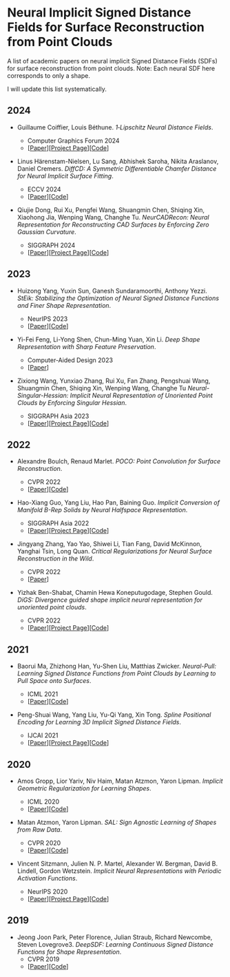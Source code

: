 # Neural Implicit Signed Distance Fields for Surface Reconstruction from Point Clouds

A list of academic papers on neural implicit Signed Distance Fields (SDFs) for surface reconstruction from point clouds. Note: Each neural SDF here corresponds to only a shape.

I will update this list systematically.

## 2024

- Guillaume Coiffier, Louis Béthune. *1‐Lipschitz Neural Distance Fields*.
  - Computer Graphics Forum 2024
  - [[Paper](https://arxiv.org/abs/2407.09505)][[Project Page](https://gcoiffier.github.io/publications/onelipsdf/)][[Code](https://github.com/GCoiffier/1-Lipschitz-Neural-Distance-Fields)]

- Linus Härenstam-Nielsen, Lu Sang, Abhishek Saroha, Nikita Araslanov, Daniel Cremers. *DiffCD: A Symmetric Differentiable Chamfer Distance for Neural Implicit Surface Fitting*.
  - ECCV 2024
  - [[Paper](https://arxiv.org/abs/2407.17058)][[Code](https://github.com/linusnie/diffcd)]

- Qiujie Dong, Rui Xu, Pengfei Wang, Shuangmin Chen, Shiqing Xin, Xiaohong Jia, Wenping Wang, Changhe Tu. *NeurCADRecon: Neural Representation for Reconstructing CAD Surfaces by Enforcing Zero Gaussian Curvature*.
  - SIGGRAPH 2024
  - [[Paper](https://dl.acm.org/doi/10.1145/3658171)][[Project Page](https://qiujiedong.github.io/publications/NeurCADRecon/)][[Code](https://github.com/QiujieDong/NeurCADRecon)]

## 2023

- Huizong Yang, Yuxin Sun, Ganesh Sundaramoorthi, Anthony Yezzi. *StEik: Stabilizing the Optimization of Neural Signed Distance Functions and Finer Shape Representation*.
  - NeurIPS 2023
  - [[Paper](https://proceedings.neurips.cc/paper_files/paper/2023/file/2d6336c1c2987e9d1d9894edd593478d-Paper-Conference.pdf)][[Code](https://github.com/sunyx523/StEik)]

- Yi-Fei Feng, Li-Yong Shen, Chun-Ming Yuan, Xin Li. *Deep Shape Representation with Sharp Feature Preservation*.
  -  Computer-Aided Design 2023
  -  [[Paper](https://www.sciencedirect.com/science/article/pii/S0010448522002019)]

- Zixiong Wang, Yunxiao Zhang, Rui Xu, Fan Zhang, Pengshuai Wang, Shuangmin Chen, Shiqing Xin, Wenping Wang, Changhe Tu *Neural-Singular-Hessian: Implicit Neural Representation of Unoriented Point Clouds by Enforcing Singular Hessian*.
  - SIGGRAPH Asia 2023
  - [[Paper](https://arxiv.org/abs/2309.01793)][[Project Page](https://bearprin.com/publications/neural-singular-hessian23wang/)][[Code](https://github.com/bearprin/Neural-Singular-Hessian?tab=readme-ov-file)]
  
## 2022

- Alexandre Boulch, Renaud Marlet. *POCO: Point Convolution for Surface Reconstruction*.
  - CVPR 2022
  - [[Paper](https://openaccess.thecvf.com/content/CVPR2022/html/Boulch_POCO_Point_Convolution_for_Surface_Reconstruction_CVPR_2022_paper.html)][[Code](https://github.com/valeoai/POCO?tab=readme-ov-file)]

- Hao-Xiang Guo, Yang Liu, Hao Pan, Baining Guo. *Implicit Conversion of Manifold B-Rep Solids by Neural Halfspace Representation*.
  - SIGGRAPH Asia 2022
  - [[Paper](https://arxiv.org/abs/2209.10191)][[Project Page](https://guohaoxiang.github.io/projects/nhrep.html)][[Code](https://github.com/guohaoxiang/NH-Rep)]

- Jingyang Zhang, Yao Yao, Shiwei Li, Tian Fang, David McKinnon, Yanghai Tsin, Long Quan. *Critical Regularizations for Neural Surface Reconstruction in the Wild*.
  - CVPR 2022
  - [[Paper](https://openaccess.thecvf.com/content/CVPR2022/papers/Zhang_Critical_Regularizations_for_Neural_Surface_Reconstruction_in_the_Wild_CVPR_2022_paper.pdf)]

- Yizhak Ben-Shabat, Chamin Hewa Koneputugodage, Stephen Gould. *DiGS: Divergence guided shape implicit neural representation for unoriented point clouds*.
  - CVPR 2022
  - [[Paper](https://openaccess.thecvf.com/content/CVPR2022/papers/Ben-Shabat_DiGS_Divergence_Guided_Shape_Implicit_Neural_Representation_for_Unoriented_Point_CVPR_2022_paper.pdf)][[Project Page](https://chumbyte.github.io/DiGS-Site/)][[Code](https://github.com/Chumbyte/DiGS?tab=readme-ov-file)]

## 2021

- Baorui Ma, Zhizhong Han, Yu-Shen Liu, Matthias Zwicker. *Neural-Pull: Learning Signed Distance Functions from Point Clouds by Learning to Pull Space onto Surfaces*.
  - ICML 2021
  - [[Paper](https://arxiv.org/abs/2011.13495)][[Code](https://github.com/mabaorui/NeuralPull?tab=readme-ov-file)]

- Peng-Shuai Wang, Yang Liu, Yu-Qi Yang, Xin Tong. *Spline Positional Encoding for Learning 3D Implicit Signed Distance Fields*.
  - IJCAI 2021
  - [[Paper](https://arxiv.org/abs/2106.01553)][[Project Page](https://wang-ps.github.io/spe)][[Code](https://github.com/microsoft/SplinePosEnc?tab=readme-ov-file)]

## 2020

- Amos Gropp, Lior Yariv, Niv Haim, Matan Atzmon, Yaron Lipman. *Implicit Geometric Regularization for Learning Shapes*.
  - ICML 2020
  - [[Paper](https://arxiv.org/abs/2002.10099)][[Code](https://github.com/amosgropp/IGR?tab=readme-ov-file)]

- Matan Atzmon, Yaron Lipman. *SAL: Sign Agnostic Learning of Shapes from Raw Data*.
  - CVPR 2020
  - [[Paper](https://arxiv.org/abs/1911.10414)][[Code](https://github.com/matanatz/SAL)]

- Vincent Sitzmann, Julien N. P. Martel, Alexander W. Bergman, David B. Lindell, Gordon Wetzstein. *Implicit Neural Representations with Periodic Activation Functions*.
  - NeurIPS 2020
  - [[Paper](https://arxiv.org/abs/2006.09661)][[Project Page](https://www.vincentsitzmann.com/siren/)][[Code](https://github.com/vsitzmann/siren?tab=readme-ov-file)]

## 2019
- Jeong Joon Park, Peter Florence, Julian Straub, Richard Newcombe, Steven Lovegrove3. *DeepSDF: Learning Continuous Signed Distance Functions for Shape Representation*.
  - CVPR 2019
  - [[Paper](https://openaccess.thecvf.com/content_CVPR_2019/html/Park_DeepSDF_Learning_Continuous_Signed_Distance_Functions_for_Shape_Representation_CVPR_2019_paper.html)][[Code](https://github.com/facebookresearch/DeepSDF?tab=readme-ov-file)]

